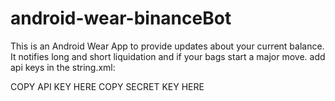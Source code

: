 # android-wear-binanceBot
This is an Android Wear App to provide updates about your current balance. It notifies long and short liquidation and if your bags start a major move.
add api keys in the string.xml:

<string name="api_key">COPY API KEY HERE</string>
<string name="secret">COPY SECRET KEY HERE</string>
